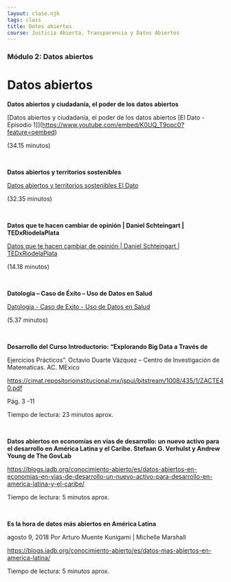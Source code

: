 ```yaml
---
layout: clase.njk
tags: class
title: Datos abiertos
course: Justicia Abierta, Transparencia y Datos Abiertos
---
```

### Módulo 2: Datos abiertos

# Datos abiertos

**Datos abiertos y ciudadanía, el poder de los datos abiertos**

[Datos abiertos y ciudadanía, el poder de los datos abiertos \[El Dato - Episodio 1]](https://www.youtube.com/embed/K0UQ_T9opc0?feature=oembed)

(34.15 minutos)

 

**Datos abiertos y territorios sostenibles**

[Datos abiertos y territorios sostenibles  El Dato](https://www.youtube.com/embed/HXUJkCq86O4?start=47&feature=oembed)

(32.35 minutos)

 

**Datos que te hacen cambiar de opinión | Daniel Schteingart | TEDxRiodelaPlata**

[Datos que te hacen cambiar de opinión | Daniel Schteingart | TEDxRiodelaPlata](https://www.youtube.com/embed/baS66GaacK4?feature=oembed)

(14.18 minutos)

 

**Datologia – Caso de Éxito – Uso de Datos en Salud**

[Datologia - Caso de Exito - Uso de Datos en Salud](https://www.youtube.com/embed/A9deRuncaIA?feature=oembed)

(5.37 minutos)

 

**Desarrollo del Curso Introductorio: “Explorando Big Data a Través de**

Ejercicios Prácticos”. Octavio Duarte Vázquez – Centro de Investigación de Matematicas. AC. MExico

<https://cimat.repositorioinstitucional.mx/jspui/bitstream/1008/435/1/ZACTE40.pdf>

Pág. 3 -11

Tiempo de lectura: 23 minutos aprox.

 

**Datos abiertos en economías en vías de desarrollo: un nuevo activo para el desarrollo en América Latina y el Caribe. Stefaan G. Verhulst y Andrew Young de The GovLab**

<https://blogs.iadb.org/conocimiento-abierto/es/datos-abiertos-en-economias-en-vias-de-desarrollo-un-nuevo-activo-para-desarrollo-en-america-latina-y-el-caribe/>

Tiempo de lectura: 5 minutos aprox.

 

**Es la hora de datos más abiertos en América Latina**

agosto 9, 2018 Por Arturo Muente Kunigami | Michelle Marshall

<https://blogs.iadb.org/conocimiento-abierto/es/datos-mas-abiertos-en-america-latina/>

Tiempo de lectura: 5 minutos aprox.